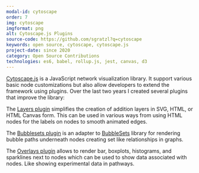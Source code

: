 ```yaml
---
modal-id: cytoscape
order: 7
img: cytoscape
imgformat: png
alt: Cytoscape.js Plugins
source-code: https://github.com/sgratzl?q=cytoscape
keywords: open source, cytoscape, cytoscape.js
project-date: since 2020
category: Open Source Contributions
technologies: es6, babel, rollup.js, jest, canvas, d3
---
```


[Cytoscape.js](https://js.cytoscape.org/) is a JavaScript network visualization library. It support various basic node customizations but also allow developers to extend the framework using plugins. Over the last two years I created several plugins that improve the library:

The [Layers plugin](https://github.com/sgratzl/cytoscape.js-layers) simplifies the creation of addition layers in SVG, HTML, or HTML Canvas form. This can be used in various ways from using HTML nodes for the labels on nodes to smooth animated edges.

The [Bubblesets plugin](https://github.com/upsetjs/cytoscape.js-bubblesets) is an adapter to [BubbleSets](https://github.com/upsetjs/bubblesets-js) library for rendering bubble paths underneath nodes creating set like relationships in graphs.

The [Overlays plugin](https://github.com/sgratzl/cytoscape.js-overlays) allows to render bar, boxplots, histograms, and sparklines next to nodes which can be used to show data associated with nodes. Like showing experimental data in pathways.